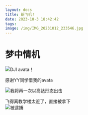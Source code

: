 ```yaml
---
layout: docs
title: 新飞机！
date: 2023-10-3 18:42:42
tags:
image: /img/IMG_20231012_233546.jpg
---
```

# 梦中情机
![DJI avata！](/img/IMG_20231013_000338.jpg)
<!--more-->
感谢YY同学借我的avata

![我将再一次以高达形态出击](/img/mmexport1696944025573.jpg)

飞得离教学楼太近了，直接被拿下  
![被逮捕](/img/169.jpg)

